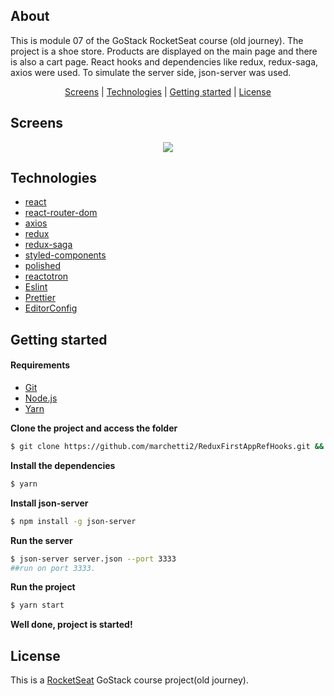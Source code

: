 <h2>About</h2>

This is module 07 of the GoStack RocketSeat course (old journey).
The project is a shoe store. Products are displayed on the main page and there is also a cart page.
React hooks and dependencies like redux, redux-saga, axios were used.
To simulate the server side, json-server was used.

<p align="center">
 <a href="#screens">Screens</a> | <a href="#technologies">Technologies</a> | <a href="#started">Getting started</a> | <a href="#license">License</a>
</p>

<h2 id="screens">Screens</h2>

<p align="center">
  <img src="https://media.giphy.com/media/fEfg0b0ydIKZ5HDnO2/giphy.gif">
</p>

<h2 id="technologies">Technologies</h2>

- [react](https://reactjs.org)
- [react-router-dom](https://reactrouter.com)
- [axios](https://github.com/axios/axios)
- [redux](https://redux.js.org)
- [redux-saga](https://redux-saga.js.org)
- [styled-components](https://styled-components.com)
- [polished](https://polished.js.org)
- [reactotron](https://github.com/infinitered/reactotron)
- [Eslint](https://eslint.org/)
- [Prettier](https://prettier.io/)
- [EditorConfig](https://editorconfig.org/)

<h2 id="started">Getting started</h2>

<h4>Requirements</h4>

- [Git](https://git-scm.com) 
- [Node.js](https://nodejs.org/en/) 
- [Yarn](https://classic.yarnpkg.com/)

**Clone the project and access the folder**
```bash
$ git clone https://github.com/marchetti2/ReduxFirstAppRefHooks.git && cd ReduxFirstAppRefHooks
```

**Install the dependencies**
```bash
$ yarn
```

**Install json-server**
```bash
$ npm install -g json-server
```

**Run the server**
```bash
$ json-server server.json --port 3333
##run on port 3333.
```

**Run the project**
```bash
$ yarn start
```

**Well done, project is started!**

<h2 id="license">License</h2>

This is a [RocketSeat](https://rocketseat.com.br) GoStack course project(old journey).
